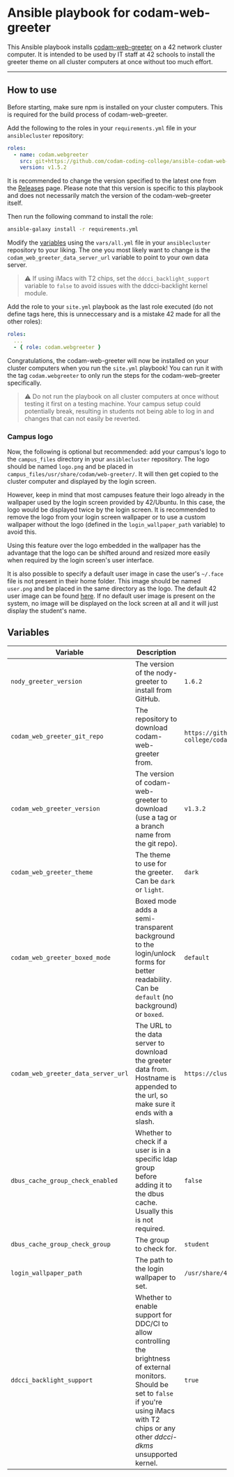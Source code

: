 # Ansible playbook for codam-web-greeter
This Ansible playbook installs [codam-web-greeter](https://github.com/codam-coding-college/codam-web-greeter) on a 42 network cluster computer. It is intended to be used by IT staff at 42 schools to install the greeter theme on all cluster computers at once without too much effort.

---

## How to use
Before starting, make sure npm is installed on your cluster computers. This is required for the build process of codam-web-greeter.

Add the following to the roles in your `requirements.yml` file in your `ansiblecluster` repository:
```yaml
roles:
  - name: codam.webgreeter
    src: git+https://github.com/codam-coding-college/ansible-codam-web-greeter.git
    version: v1.5.2
```
It is recommended to change the version specified to the latest one from the [Releases](https://github.com/codam-coding-college/ansible-codam-web-greeter/releases) page. Please note that this version is specific to this playbook and does not necessarily match the version of the codam-web-greeter itself.

Then run the following command to install the role:
```bash
ansible-galaxy install -r requirements.yml
```

Modify the [variables](#variables) using the `vars/all.yml` file in your `ansiblecluster` repository to your liking. The one you most likely want to change is the `codam_web_greeter_data_server_url` variable to point to your own data server.

> ⚠️ If using iMacs with T2 chips, set the `ddcci_backlight_support` variable to `false` to avoid issues with the ddcci-backlight kernel module.

Add the role to your `site.yml` playbook as the last role executed (do not define tags here, this is unneccessary and is a mistake 42 made for all the other roles):
```yaml
roles:
  ...
  - { role: codam.webgreeter }
```

Congratulations, the codam-web-greeter will now be installed on your cluster computers when you run the `site.yml` playbook! You can run it with the tag `codam.webgreeter` to only run the steps for the codam-web-greeter specifically.

> ⚠️ Do not run the playbook on all cluster computers at once without testing it first on a testing machine. Your campus setup could potentially break, resulting in students not being able to log in and changes that can not easily be reverted.

### Campus logo
Now, the following is optional but recommended: add your campus's logo to the `campus_files` directory in your `ansiblecluster` repository. The logo should be named `logo.png` and be placed in `campus_files/usr/share/codam/web-greeter/`. It will then get copied to the cluster computer and displayed by the login screen.

However, keep in mind that most campuses feature their logo already in the wallpaper used by the login screen provided by 42/Ubuntu. In this case, the logo would be displayed twice by the login screen. It is recommended to remove the logo from your login screen wallpaper or to use a custom wallpaper without the logo (defined in the `login_wallpaper_path` variable) to avoid this.

Using this feature over the logo embedded in the wallpaper has the advantage that the logo can be shifted around and resized more easily when required by the login screen's user interface.

It is also possible to specify a default user image in case the user's `~/.face` file is not present in their home folder. This image should be named `user.png` and be placed in the same directory as the logo. The default 42 user image can be found [here](https://github.com/codam-coding-college/ansible-codam-web-greeter/blob/main/files/usr/share/codam/web-greeter/user.png). If no default user image is present on the system, no image will be displayed on the lock screen at all and it will just display the student's name.

## Variables
| Variable | Description | Default value |
|----------|---------|-------------|
| `nody_greeter_version` | The version of the nody-greeter to install from GitHub. | `1.6.2` |
| `codam_web_greeter_git_repo` | The repository to download codam-web-greeter from. | `https://github.com/codam-coding-college/codam-web-greeter` |
| `codam_web_greeter_version` | The version of codam-web-greeter to download (use a tag or a branch name from the git repo). | `v1.3.2` |
| `codam_web_greeter_theme` | The theme to use for the greeter. Can be `dark` or `light`. | `dark` |
| `codam_web_greeter_boxed_mode` | Boxed mode adds a semi-transparent background to the login/unlock forms for better readability. Can be `default` (no background) or `boxed`. | `default` |
| `codam_web_greeter_data_server_url` | The URL to the data server to download the greeter data from. Hostname is appended to the url, so make sure it ends with a slash. | `https://clusterdata.codam.nl/api/config/` |
| `dbus_cache_group_check_enabled`| Whether to check if a user is in a specific ldap group before adding it to the dbus cache. Usually this is not required. | `false` |
| `dbus_cache_group_check_group`| The group to check for. | `student` |
| `login_wallpaper_path` | The path to the login wallpaper to set. | `/usr/share/42/login-screen.jpg` |
| `ddcci_backlight_support` | Whether to enable support for DDC/CI to allow controlling the brightness of external monitors. Should be set to `false` if you're using iMacs with T2 chips or any other *ddcci-dkms* unsupported kernel. | `true` |
